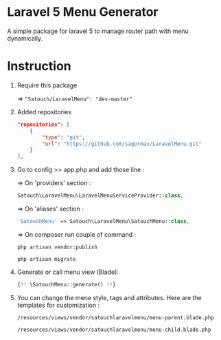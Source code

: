 # Laravel 5 Menu Generator
A simple package for laravel 5 to manage router path with menu dynamically.

# Instruction 
1.  Require this package

    =>  ```
        "Satouch/LaravelMenu": "dev-master"
        ```

2.  Added repositories

    ```json 
    "repositories": [
        {
            "type": "git",
            "url": "https://github.com/sagormax/LaravelMenu.git"
        }
    ],  
    ```
    
3.  Go to config >> app.php and add those line :

    => On 'providers' section :
    
    ```php
    Satouch\LaravelMenu\LaravelMenuServiceProvider::class,
    ```

    => On 'aliases' section :
    
    ```php
    'SatouchMenu' => Satouch\LaravelMenu\SatouchMenu::class,
    ```

    =>  On composer run couple of command :
    
        php artisan vendor:publish
        
        php artisan migrate
        

4.  Generate or call menu view (Blade):

    ```php
    {!! \SatouchMenu::generate() !!}
    ```

5.  You can change the mene style, tags and attributes. Here are the templates for customization :
    ```
    /resources/views/vendor/satouchlaravelmenu/menu-parent.blade.php
    
    /resources/views/vendor/satouchlaravelmenu/menu-child.blade.php
    ```
